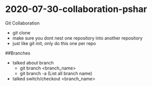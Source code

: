 # 2020-07-30-collaboration-pshar
Git Collaboration

- git clone <url>
- make sure you dont nest one repository into another repository
- just like git init, only do this one per repo



##Branches

- talked about branch
  - git branch <branch_name>
  - git branch -a (List all branch name)
- talked switch/checkout <branch_name>



